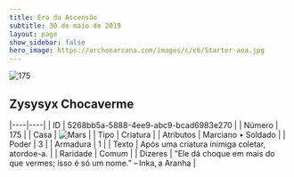 ```yaml
---
title: Era da Ascensão
subtitle: 30 de maio de 2019
layout: page
show_sidebar: false
hero_image: https://archonarcana.com/images/c/c6/Starter-aoa.jpg
---
```


![175](https://cdn.keyforgegame.com/media/card_front/pt/435_175_4CP4CXV9PV7W_pt.png)

## Zysysyx Chocaverme

|----|----|
| ID | 5268bb5a-5888-4ee9-abc9-bcad6983e270 |
| Número | 175 |
| Casa | ![Mars](https://archonarcana.com/images/thumb/d/de/Mars.png/22px-Mars.png "Marte") |
| Tipo | Criatura |
| Atributos | Marciano • Soldado |
| Poder | 3 |
| Armadura | 1 |
| Texto | Após uma criatura inimiga coletar, atordoe-a. |
| Raridade | Comum |
| Dizeres | ”Ele dá choque em mais do que vermes;  isso é só um nome.”– Inka, a Aranha |